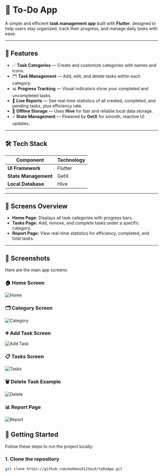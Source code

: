 # 📝 To-Do App

A simple and efficient **task management app** built with **Flutter**, designed to help users stay organized, track their progress, and manage daily tasks with ease.

---

## 🌟 Features

- ✅ **Task Categories** — Create and customize categories with names and icons.  
- 🗂 **Task Management** — Add, edit, and delete tasks within each category.  
- 📊 **Progress Tracking** — Visual indicators show your completed and uncompleted tasks.  
- 📅 **Live Reports** — See real-time statistics of all created, completed, and pending tasks, plus efficiency rate.  
- 💾 **Offline Storage** — Uses **Hive** for fast and reliable local data storage.  
- ⚡ **State Management** — Powered by **GetX** for smooth, reactive UI updates.  

---

## 🛠️ Tech Stack

| Component | Technology |
|------------|-------------|
| **UI Framework** | Flutter |
| **State Management** | GetX |
| **Local Database** | Hive |

---

## 📱 Screens Overview

- **Home Page:** Displays all task categories with progress bars.  
- **Tasks Page:** Add, remove, and complete tasks under a specific category.  
- **Report Page:** View real-time statistics for efficiency, completed, and total tasks.

---
## 📸 Screenshots

Here are the main app screens:

### 🏠 Home Screen
![Home](assets/home.png)

### 🗂️ Category Screen
![Category](assets/category.png)

### ➕ Add Task Screen
![Add Task](assets/add%20task.png)

### 📋 Tasks Screen
![Tasks](assets/tasks.png)

### 🗑️ Delete Task Example
![Delete](assets/delete.png)

### 📊 Report Page
![Report](assets/report.png)


## 🚀 Getting Started

Follow these steps to run the project locally:

### 1. Clone the repository
```bash
git clone https://github.com/mahmoud123asd/toDoApp.git
